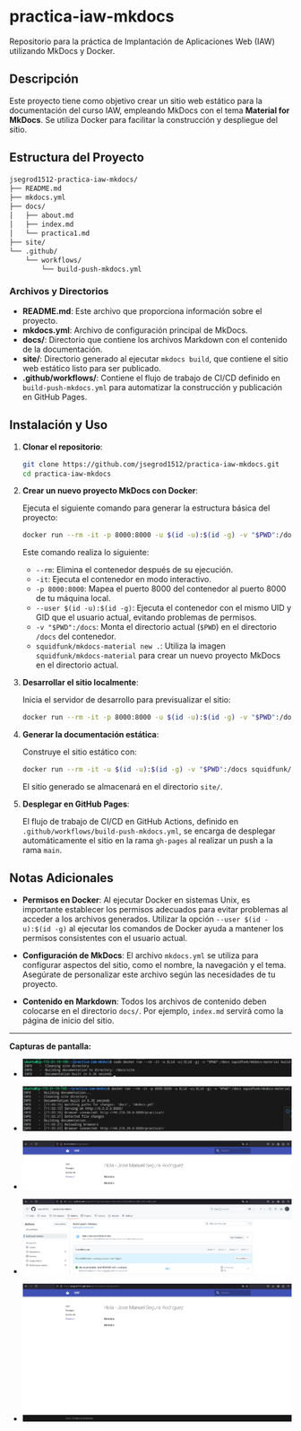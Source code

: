 # practica-iaw-mkdocs

Repositorio para la práctica de Implantación de Aplicaciones Web (IAW) utilizando MkDocs y Docker.

## Descripción

Este proyecto tiene como objetivo crear un sitio web estático para la documentación del curso IAW, empleando MkDocs con el tema **Material for MkDocs**. Se utiliza Docker para facilitar la construcción y despliegue del sitio.

## Estructura del Proyecto

```
jsegrod1512-practica-iaw-mkdocs/
├── README.md
├── mkdocs.yml
├── docs/
│   ├── about.md
│   ├── index.md
│   └── practica1.md
├── site/
└── .github/
    └── workflows/
        └── build-push-mkdocs.yml
```

### Archivos y Directorios

- **README.md**: Este archivo que proporciona información sobre el proyecto.
- **mkdocs.yml**: Archivo de configuración principal de MkDocs.
- **docs/**: Directorio que contiene los archivos Markdown con el contenido de la documentación.
- **site/**: Directorio generado al ejecutar `mkdocs build`, que contiene el sitio web estático listo para ser publicado.
- **.github/workflows/**: Contiene el flujo de trabajo de CI/CD definido en `build-push-mkdocs.yml` para automatizar la construcción y publicación en GitHub Pages.

## Instalación y Uso

1. **Clonar el repositorio**:

   ```bash
   git clone https://github.com/jsegrod1512/practica-iaw-mkdocs.git
   cd practica-iaw-mkdocs
   ```

2. **Crear un nuevo proyecto MkDocs con Docker**:

   Ejecuta el siguiente comando para generar la estructura básica del proyecto:

   ```bash
   docker run --rm -it -p 8000:8000 -u $(id -u):$(id -g) -v "$PWD":/docs squidfunk/mkdocs-material new .
   ```

   Este comando realiza lo siguiente:

   - `--rm`: Elimina el contenedor después de su ejecución.
   - `-it`: Ejecuta el contenedor en modo interactivo.
   - `-p 8000:8000`: Mapea el puerto 8000 del contenedor al puerto 8000 de tu máquina local.
   - `--user $(id -u):$(id -g)`: Ejecuta el contenedor con el mismo UID y GID que el usuario actual, evitando problemas de permisos.
   - `-v "$PWD":/docs`: Monta el directorio actual (`$PWD`) en el directorio `/docs` del contenedor.
   - `squidfunk/mkdocs-material new .`: Utiliza la imagen `squidfunk/mkdocs-material` para crear un nuevo proyecto MkDocs en el directorio actual.

3. **Desarrollar el sitio localmente**:

   Inicia el servidor de desarrollo para previsualizar el sitio:

   ```bash
   docker run --rm -it -p 8000:8000 -u $(id -u):$(id -g) -v "$PWD":/docs squidfunk/mkdocs-material
   ```

4. **Generar la documentación estática**:

   Construye el sitio estático con:

   ```bash
   docker run --rm -it -u $(id -u):$(id -g) -v "$PWD":/docs squidfunk/mkdocs-material build
   ```

   El sitio generado se almacenará en el directorio `site/`.

5. **Desplegar en GitHub Pages**:

   El flujo de trabajo de CI/CD en GitHub Actions, definido en `.github/workflows/build-push-mkdocs.yml`, se encarga de desplegar automáticamente el sitio en la rama `gh-pages` al realizar un push a la rama `main`.

## Notas Adicionales

- **Permisos en Docker**: Al ejecutar Docker en sistemas Unix, es importante establecer los permisos adecuados para evitar problemas al acceder a los archivos generados. Utilizar la opción `--user $(id -u):$(id -g)` al ejecutar los comandos de Docker ayuda a mantener los permisos consistentes con el usuario actual.

- **Configuración de MkDocs**: El archivo `mkdocs.yml` se utiliza para configurar aspectos del sitio, como el nombre, la navegación y el tema. Asegúrate de personalizar este archivo según las necesidades de tu proyecto.

- **Contenido en Markdown**: Todos los archivos de contenido deben colocarse en el directorio `docs/`. Por ejemplo, `index.md` servirá como la página de inicio del sitio.


---

**Capturas de pantalla:**

- ![mkdocs build sin errores](./capturas/captura0.png)

- ![mkdocs serve sins errores](./capturas/captura1.png)

- ![Servicios corriendo en Docker](./capturas/captura2.png)

- ![GitHub Actions creando una pagina en GitHub Pages sin errores](./capturas/captura3.png)

- ![Acceso a la página con mkdocs vía Github Pages](./capturas/captura4.png)